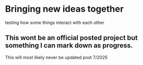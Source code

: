 # Bringing new ideas together
testing how some things interact with each other

## This wont be an official posted project but something I can mark down as progress.
This will most likely never be updated post 7/2025
